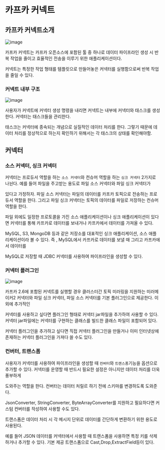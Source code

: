 # 카프카 커넥트

## 카프카 커넥트소개

![image](https://user-images.githubusercontent.com/40031858/173169941-b2bcd099-9e15-43e8-8af3-b26ad35874c2.png)


카프카 커넥트는 카프카 오픈소스에 포함된 툴 중 하나로 데이터 파이프라인 생성 시 반복 작업을 줄이고 효율적인 전송을 이루기 위한 애플리케이션이다.

커넥트는 특정한 작업 형태를 템플릿으로 만들어놓은 커넥터를 실행함으로써 반복 작업을 줄일 수 있다.

### 커넥트 내부 구조

![image](https://user-images.githubusercontent.com/40031858/173169977-1b86c410-9281-4c82-91de-38ab16e14e65.png)

사용자가 커넥트에 커넥터 생성 명령을 내리면 커넥트는 내부에 커넥터와 태스크를 생성한다. 커넥터는 태스크들을 관리한다.

태스크는 커넥터에 종속되는 개념으로 실질적인 데이터 처리를 한다. 그렇기 때문에 데이터 처리를 정상적으로 하는지 확인하기 위해서는 각 태스크의 상태를 확인해야함.

## 커넥터

### 소스 커넥터, 싱크 커넥터

커넥터는 프로듀서 역할을 하는 `소스 커넥터`와 컨슈머 역할을 하는 `싱크 커넥터` 2가지로 나뉜다. 예를 들어 파일을 주고받는 용도로 파일 소스 커넥터와 파일 싱크 커넥터가

있다고 가정하자. 파일 소스 커넥터는 파일의 데이터를 카프카 토픽으로 전송하는 프로듀서 역할을 한다. 그리고 파일 싱크 커넥터는 토픽의 데이터를 파일로 저장하는 컨슈머 역할을 한다. 

파일 외에도 일정한 프로토콜을 가진 소스 애플리케이션이나 싱크 애플리케이션이 있다면 커넥터를 통해 카프카로 데이터를 보내거나 카프카에서 데이터를 가져올 수 있다.

MySQL, S3, MongoDB 등과 같은 저장소를 대표적인 싱크 애플리케이션, 소스 애플리케이션이라 볼 수 있다. 즉 , MySQL에서 카프카로 데이터를 보낼 때 그리고 카프카에서 데이터를

MySQL로 저장할 때 JDBC 커넥터를 사용하여 파이프라인을 생성할 수 있다.

### 커넥터 플러그인

![image](https://user-images.githubusercontent.com/40031858/173170093-4e6ccda8-d05b-4c40-8018-1ca1b82a6a48.png)

카프카 2.6에 포함된 커넥트를 실행할 경우 클러스터간 토픽 미러링을 지원하는 미러메이커2 커넥터와 파일 싱크 커넥터, 파일 소스 커넥터를 기본 플러그인으로 제공한다. 이외에 추가적인

커넥터를 사용하고 싶다면 플러그인 형태로 커넥터 jar파일을 추가하여 사용할 수 있다. 커넥터 jar파일에는 커넥터를 구현하는 클래스를 빌드한 클래스 파일이 포함되어 있다.

커넥터 플러그인을 추가하고 싶다면 직접 커넥터 플러그인을 만들거나 이미 인터넷상에 존재하는 커넥터 플러그인을 가져다 쓸 수도 있다.

### 컨버터, 트랜스폼

사용자가 커넥터를 사용하여 파이프라인을 생성할 때 `컨버터`와 `트랜스폼`기능을 옵션으로 추가할 수 있다. 커넥터를 운영할 때 반드시 필요한 설정은 아니지만 데이터 처리를 더욱 풍부하게

도와주는 역할을 한다. 컨버터는 데이터 처릴르 하기 전에 스키마를 변경하도록 도와준다. 

JsonConverter, StringConverter, ByteArrayConverter를 지원하고 필요하다면 커스텀 컨버터를 작성하여 사용할 수도 있다.

트랜스폼은 데이터 처리 시 각 메시지 단위로 데이터를 간단하게 변환하기 위한 용도로 사용된다.

예를 들어 JSON 데이터를 커넥터에서 사용할 때 트랜스폼을 사용하면 특정 키를 삭제하거나 추가할 수 있다. 기본 제공 트랜스폼으로 Cast,Drop,ExtractField등이 있다.